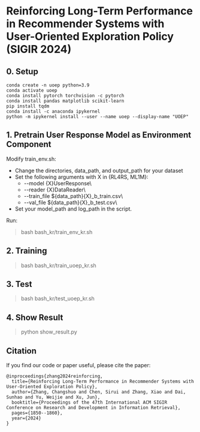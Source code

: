 # Reinforcing Long-Term Performance in Recommender Systems with User-Oriented Exploration Policy (SIGIR 2024)

## 0. Setup

```
conda create -n uoep python=3.9
conda activate uoep
conda install pytorch torchvision -c pytorch
conda install pandas matplotlib scikit-learn
pip install tqdm
conda install -c anaconda ipykernel
python -m ipykernel install --user --name uoep --display-name "UOEP"
```


## 1. Pretrain User Response Model as Environment Component

Modify train_env.sh:
* Change the directories, data_path, and output_path for your dataset
* Set the following arguments with X in {RL4RS, ML1M}:
  * --model {X}UserResponse\
  * --reader {X}DataReader\
  * --train_file ${data_path}{X}_b_train.csv\
  * --val_file ${data_path}{X}_b_test.csv\
* Set your model_path and log_path in the script.

Run:
> bash bash_kr/train_env_kr.sh

## 2. Training

> bash bash_kr/train_uoep_kr.sh

## 3. Test

> bash bash_kr/test_uoep_kr.sh

## 4. Show Result

> python show_result.py

## Citation

If you find our code or paper useful, please cite the paper:

```
@inproceedings{zhang2024reinforcing,
  title={Reinforcing Long-Term Performance in Recommender Systems with User-Oriented Exploration Policy},
  author={Zhang, Changshuo and Chen, Sirui and Zhang, Xiao and Dai, Sunhao and Yu, Weijie and Xu, Jun},
  booktitle={Proceedings of the 47th International ACM SIGIR Conference on Research and Development in Information Retrieval},
  pages={1850--1860},
  year={2024}
}
```
